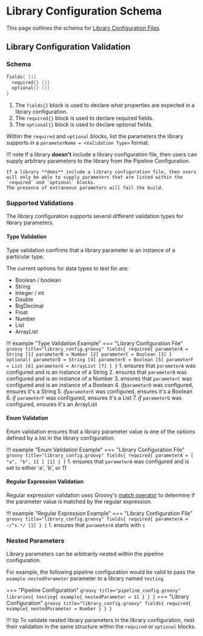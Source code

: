 # Library Configuration Schema

This page outlines the schema for [Library Configuration Files](../concepts/library-development/library-configuration-file.md).

## Library Configuration Validation

### Schema

``` groovy title="library_config.groovy"
fields{ [1]
  required{} [2]
  optional{} [3]
}
```

1. The `fields{}` block is used to declare what properties are expected in a library configuration.
2. The `required{}` block is used to declare required fields.
3. The `optional{}` block is used to declare optional fields.

Within the `required` and `optional` blocks, list the parameters the library supports in a `parameterName = <Validation Type>` format.

<!-- markdownlint-disable -->
!!! note
    If a library **doesn't** include a library configuration file, then users can supply arbitrary parameters to the library from the Pipeline Configuration.

    If a library **does** include a library configuration file, then users will only be able to supply parameters that are listed within the `required` and `optional` blocks.
    The presence of extraneous parameters will fail the build.
<!-- markdownlint-restore -->

### Supported Validations

The library configuration supports several different validation types for library parameters.

#### Type Validation

Type validation confirms that a library parameter is an instance of a particular type.

The current options for data types to test for are:

* Boolean / boolean
* String
* Integer / int
* Double
* BigDecimal
* Float
* Number
* List
* ArrayList

!!! example "Type Validation Example"
    === "Library Configuration File"
        ``` groovy title="library_config.groovy"
        fields{
          required{
            parameterA = String [1]
            parameterB = Number [2]
            parameterC = Boolean [3]
          }
          optional{
            parameterD = String [4]
            parameterE = Boolean [5]
            parameterF = List [6]
            parameterG = ArrayList [7]
          }
        }
        ```
    1. ensures that `parameterA` was configured and is an instance of a String
    2. ensures that `parameterB` was configured and is an instance of a Number
    3. ensures that `parameterC` was configured and is an instance of a Boolean
    4. _if_`parameterD` was configured, ensures it's a String
    5. _if_`parameterE` was configured, ensures it's a Boolean
    6. _if_ `parameterF` was configured, ensures it's a List
    7. _if_ `parameterG` was configured, ensures it's an ArrayList

#### Enum Validation

Enum validation ensures that a library parameter value is one of the options defined by a list in the library configuration.

!!! example "Enum Validation Example"
    === "Library Configuration File"
        ``` groovy title="library_config.groovy"
        fields{
          required{
            parameterA = [ "a", "b", 11 ] [1]
          }
        }
        ```
    1. ensures that `parameterA` was configured and is set to either 'a', 'b', or 11

#### Regular Expression Validation

Regular expression validation uses Groovy's [match operator](https://docs.groovy-lang.org/latest/html/documentation/core-operators.html#_match_operator) to determine if the parameter value is matched by the regular expression.

!!! example "Regular Expression Example"
    === "Library Configuration File"
        ``` groovy title="library_config.groovy"
        fields{
          required{
            parameterA = ~/^s.*/ [1]
          }
        }
        ```
    1. ensures that `parameterA` starts with `s`

### Nested Parameters

Library parameters can be arbitrarily nested within the pipeline configuration.

For example, the following pipeline configuration would be valid to pass the `example.nestedParameter` parameter to a library named `testing`.

=== "Pipeline Configuration"
    ``` groovy title="pipeline_config.groovy"
    libraries{
      testing{
        example{
          nestedParameter = 11
        }
      }
    }
    ```
=== "Library Configuration"
    ``` groovy title="library_config.groovy"
    fields{
      required{
        example{
          nestedParameter = Number
        }
      }
    }
    ```

!!! tip
    To validate nested library parameters in the library configuration, nest their validation in the same structure within the `required` or `optional` blocks.
